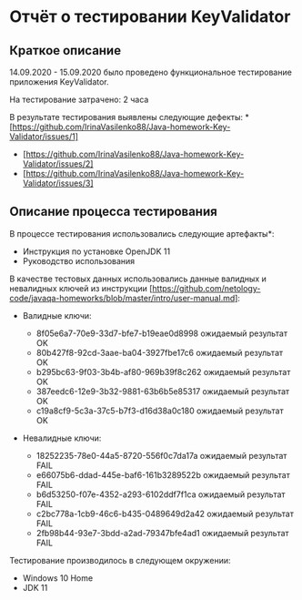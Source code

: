 # Отчёт о тестировании KeyValidator

## Краткое описание

14.09.2020 - 15.09.2020 было проведено функциональное тестирование приложения KeyValidator.

На тестирование затрачено: 2 часа

В результате тестирования выявлены следующие дефекты:
*[https://github.com/IrinaVasilenko88/Java-homework-Key-Validator/issues/1] 
* [https://github.com/IrinaVasilenko88/Java-homework-Key-Validator/issues/2] 
* [https://github.com/IrinaVasilenko88/Java-homework-Key-Validator/issues/3]

## Описание процесса тестирования

В процессе тестирования использовались следующие артефакты*:
* Инструкция по установке OpenJDK 11
* Руководство использования
 


В качестве тестовых данных использовались данные валидных и невалидных ключей из инструкции [https://github.com/netology-code/javaqa-homeworks/blob/master/intro/user-manual.md]:
* Валидные ключи:

  * 8f05e6a7-70e9-33d7-bfe7-b19eae0d8998 ожидаемый результат OK
  * 80b427f8-92cd-3aae-ba04-3927fbe17c6  ожидаемый результат OK 
  * b295bc63-9f03-3b4b-af80-969b39f8c262 ожидаемый результат OK
  * 387eedc6-12e9-3b32-9881-63b6b5e85317 ожидаемый результат OK
  * c19a8cf9-5c3a-37c5-b7f3-d16d38a0c180 ожидаемый результат OK

* Невалидные ключи:

  * 18252235-78e0-44a5-8720-556f0c7da17a ожидаемый результат FAIL
  * e66075b6-ddad-445e-baf6-161b3289522b ожидаемый результат FAIL
  * b6d53250-f07e-4352-a293-6102ddf7f1ca ожидаемый результат FAIL
  * c2bc778a-1cb9-46c6-b435-0489649d2a42 ожидаемый результат FAIL
  * 2fb98b44-93e7-3bdd-a2ad-79347bfe4ad1 ожидаемый результат FAIL

Тестирование производилось в следующем окружении:
* Windows 10 Home
* JDK 11
